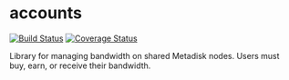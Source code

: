 accounts
========
[![Build Status](https://travis-ci.org/Storj/accounts.svg)](https://travis-ci.org/Storj/accounts)
[![Coverage Status](https://coveralls.io/repos/Storj/accounts/badge.png?branch=master)](https://coveralls.io/r/Storj/accounts?branch=master)

Library for managing bandwidth on shared Metadisk nodes. Users must buy, earn, or receive their bandwidth.
